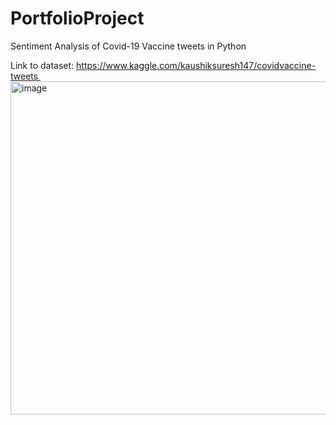# PortfolioProject

Sentiment Analysis of Covid-19 Vaccine tweets in Python

Link to dataset:
https://www.kaggle.com/kaushiksuresh147/covidvaccine-tweets 
<img width="533" alt="image" src="https://user-images.githubusercontent.com/99693903/177221166-14f8192e-00fa-44f6-ba03-ac8421748b9f.png">

